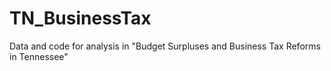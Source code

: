 # TN_BusinessTax
Data and code for analysis in "Budget Surpluses and Business Tax Reforms in Tennessee"
